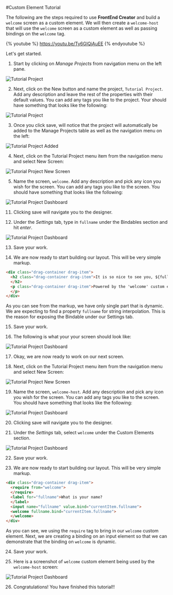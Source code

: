 #Custom Element Tutorial

The following are the steps required to use **FrontEnd Creator** and build a `welcome` screen as a custom element. We will then create a `welcome-host` that will use the `welcome` screen as a custom element as well as passing bindings on the `welcome` tag.

{% youtube %}
  https://youtu.be/Ty6GIQjAuEE
{% endyoutube %}

Let's get started.

1) Start by clicking on *Manage Projects* from navigation menu on the left pane.

![Tutorial Project](../assets/images/tutorials/tutorial-manage-projects.png)

2) Next, click on the New button and name the project, `Tutorial Project`. Add any description and leave the rest of the properties with their default values. You can add any tags you like to the project. Your should have something that looks like the following:

![Tutorial Project](../assets/images/tutorials/tutorial-project.png)

3) Once you click save, will notice that the project will automatically be added to the Manage Projects table as well as the navigation menu on the left:

![Tutorial Project Added](../assets/images/tutorials/tutorial-project-added.png)

4) Next, click on the Tutorial Project menu item from the navigation menu and select New Screen:

![Tutorial Project New Screen](../assets/images/tutorials/tutorial-project-new-screen.png)

5) Name the screen, `welcome`. Add any description and pick any icon you wish for the screen. You can add any tags you like to the screen. You should have something that looks like the following:

![Tutorial Project Dashboard](../assets/images/tutorials/tutorial-welcome-properties.png)

11) Clicking save will navigate you to the designer.

12) Under the *Settings* tab, type in `fullname` under the Bindables section and hit *enter*.

![Tutorial Project Dashboard](../assets/images/tutorials/tutorial-welcome-settings.png)

13) Save your work.

14) We are now ready to start building our layout. This will be very simple markup.

```html
<div class="drag-container drag-item">  
  <h2 class="drag-container drag-item">It is so nice to see you, ${fullname}  
  </h2>  
  <p class="drag-container drag-item">Powered by the 'welcome' custom element!  
  </p>
</div>
```

As you can see from the markup, we have only single part that is dynamic. We are expecting to find a property `fullname` for string interpolation. This is the reason for exposing the Bindable under our Settings tab.

15) Save your work.

16) The following is what your your screen should look like:

![Tutorial Project Dashboard](../assets/images/tutorials/tutorial-welcome-designer.png)

17) Okay, we are now ready to work on our next screen.

18) Next, click on the Tutorial Project menu item from the navigation menu and select New Screen:

![Tutorial Project New Screen](../assets/images/tutorials/tutorial-project-new-screen.png)

19) Name the screen, `welcome-host`. Add any description and pick any icon you wish for the screen. You can add any tags you like to the screen. You should have something that looks like the following:

![Tutorial Project Dashboard](../assets/images/tutorials/tutorial-welcome-host-properties.png)

20) Clicking save will navigate you to the designer.

21) Under the *Settings* tab, select `welcome` under the Custom Elements section.

![Tutorial Project Dashboard](../assets/images/tutorials/tutorial-welcome-host-settings.png)

22) Save your work.

23) We are now ready to start building our layout. This will be very simple markup.

```html
<div class="drag-container drag-item">  
  <require from="welcome">  
  </require>  
  <label for="fullname">What is your name?  
  </label>  
  <input name="fullname" value.bind="currentItem.fullname">  
  <welcome fullname.bind="currentItem.fullname">  
  </welcome>
</div>
```
As you can see, we using the `require` tag to bring in our `welcome` custom element. Next, we are creating a binding on an input element so that we can demonstrate that the binding on `welcome` is dynamic.

24) Save your work.

25) Here is a screenshot of `welcome` custom element being used by the `welcome-host` screen:

![Tutorial Project Dashboard](../assets/images/tutorials/tutorial-welcome-host-preview.png)

26) Congratulations! You have finished this tutorial!!
